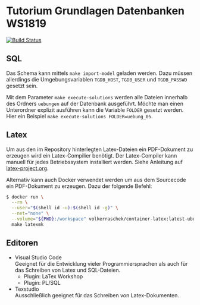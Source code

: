 # Tutorium Grundlagen Datenbanken WS1819

[![Build Status](https://travis-ci.com/fh-trier/tgdb_ws1819.svg?branch=master)](https://travis-ci.com/fh-trier/tgdb_ws1819)

## SQL
Das Schema kann mittels `make import-model` geladen werden. Dazu müssen
allerdings die Umgebungsvariablen `TGDB_HOST`, `TGDB_USER` und `TGDB_PASSWD`
gesetzt sein.

Mit dem Parameter `make execute-solutions` werden alle Dateien innerhalb des
Ordners `uebungen` auf der Datenbank ausgeführt. Möchte man einen Unterordner
explizit ausführen kann die Variable `FOLDER` gesetzt werden. Hier ein Beispiel
`make execute-solutions FOLDER=uebung_05`.

## Latex
Um aus den im Repository hinterlegten Latex-Dateien ein PDF-Dokument zu erzeugen
wird ein Latex-Compilier benötigt. Der Latex-Compiler kann manuell für jedes
Betriebssystem installiert werden. Siehe Anleitung auf
[latex-project.org](https://www.latex-project.org/get/).

Alternativ kann auch Docker verwendet werden um aus dem Sourcecode ein
PDF-Dokument zu erzeugen. Dazu der folgende Befehl:

```bash
$ docker run \
  --rm \
  --user="$(shell id -u):$(shell id -g)" \
  --net="none" \
  --volume="${PWD}:/workspace" volkerraschek/container-latex:latest-ubuntu18.04 \
  make latexmk
```

## Editoren

+ Visual Studio Code \
  Geeignet für die Entwicklung vieler Programmiersprachen als auch für das
  Schreiben von Latex und SQL-Dateien.
  + Plugin: LaTex Workshop
  + Plugin: PL/SQL
+ Texstudio \
  Ausschließlich geeignet für das Schreiben von Latex-Dokumenten.
